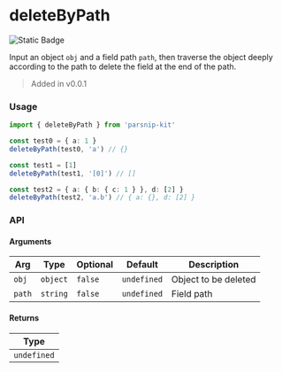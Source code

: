 # deleteByPath
![Static Badge](https://img.shields.io/badge/Coverage-100.00%-FF8C00)
      
Input an object `obj` and a field path `path`, then traverse the object deeply according to the path to delete the field at the end of the path.

> Added in v0.0.1



### Usage

```ts
import { deleteByPath } from 'parsnip-kit'

const test0 = { a: 1 }
deleteByPath(test0, 'a') // {}

const test1 = [1]
deleteByPath(test1, '[0]') // []

const test2 = { a: { b: { c: 1 } }, d: [2] }
deleteByPath(test2, 'a.b') // { a: {}, d: [2] }
```


### API

#### Arguments

| Arg | Type | Optional | Default | Description |
| --- | --- | --- | --- | --- |
| `obj` | `object` | `false` | `undefined` | Object to be deleted |
| `path` | `string` | `false` | `undefined` | Field path |

#### Returns

| Type |
| ---  |
| `undefined`  |